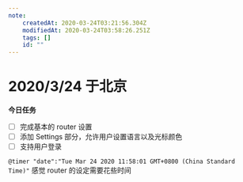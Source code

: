 ```yaml
---
note:
    createdAt: 2020-03-24T03:21:56.304Z
    modifiedAt: 2020-03-24T03:58:26.251Z
    tags: []
    id: ""
---
```

# 2020/3/24 于北京

**今日任务**

* [ ] 完成基本的 router 设置
* [ ] 添加 Settings 部分，允许用户设置语言以及光标颜色
* [ ] 支持用户登录

`@timer "date":"Tue Mar 24 2020 11:58:01 GMT+0800 (China Standard Time)"`
感觉 router 的设定需要花些时间